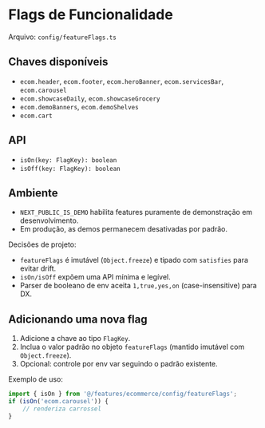 # Flags de Funcionalidade

Arquivo: `config/featureFlags.ts`

## Chaves disponíveis
- `ecom.header`, `ecom.footer`, `ecom.heroBanner`, `ecom.servicesBar`, `ecom.carousel`
- `ecom.showcaseDaily`, `ecom.showcaseGrocery`
- `ecom.demoBanners`, `ecom.demoShelves`
- `ecom.cart`

## API
- `isOn(key: FlagKey): boolean`
- `isOff(key: FlagKey): boolean`

## Ambiente
- `NEXT_PUBLIC_IS_DEMO` habilita features puramente de demonstração em desenvolvimento.
- Em produção, as demos permanecem desativadas por padrão.

Decisões de projeto:
- `featureFlags` é imutável (`Object.freeze`) e tipado com `satisfies` para evitar drift.
- `isOn/isOff` expõem uma API mínima e legível.
- Parser de booleano de env aceita `1,true,yes,on` (case-insensitive) para DX.

## Adicionando uma nova flag
1) Adicione a chave ao tipo `FlagKey`.
2) Inclua o valor padrão no objeto `featureFlags` (mantido imutável com `Object.freeze`).
3) Opcional: controle por env var seguindo o padrão existente.

Exemplo de uso:
```ts
import { isOn } from '@/features/ecommerce/config/featureFlags';
if (isOn('ecom.carousel')) {
	// renderiza carrossel
}
```
